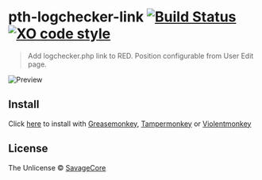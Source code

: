 # pth-logchecker-link [![Build Status](https://travis-ci.org/SavageCore/pth-logchecker-link.svg?branch=master)](https://travis-ci.org/SavageCore/pth-logchecker-link) [![XO code style](https://img.shields.io/badge/code_style-XO-5ed9c7.svg)](https://github.com/sindresorhus/xo)

> Add logchecker.php link to RED. Position configurable from User Edit page.

![Preview](http://i.imgur.com/Nm3LXaJ.png)

## Install

Click [here](https://github.com/SavageCore/pth-logchecker-link/raw/master/src/pth-logchecker-link.user.js) to install with [Greasemonkey](https://www.greasespot.net/), [Tampermonkey](https://tampermonkey.net/) or [Violentmonkey](https://violentmonkey.github.io/)

## License

The Unlicense © [SavageCore](https://savagecore.eu)
